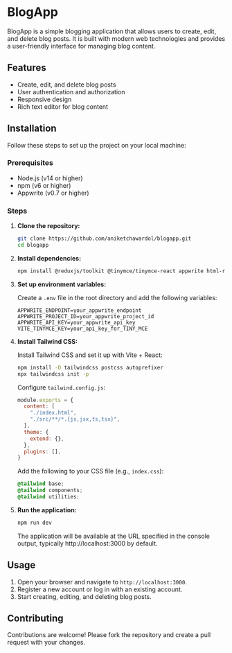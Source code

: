 

# BlogApp

BlogApp is a simple blogging application that allows users to create, edit, and delete blog posts. It is built with modern web technologies and provides a user-friendly interface for managing blog content.

## Features

- Create, edit, and delete blog posts
- User authentication and authorization
- Responsive design
- Rich text editor for blog content

## Installation

Follow these steps to set up the project on your local machine:

### Prerequisites

- Node.js (v14 or higher)
- npm (v6 or higher)
- Appwrite (v0.7 or higher)

### Steps

1. **Clone the repository:**

   ```bash
   git clone https://github.com/aniketchawardol/blogapp.git
   cd blogapp
   ```

2. **Install dependencies:**

   ```bash
   npm install @reduxjs/toolkit @tinymce/tinymce-react appwrite html-react-parser react react-dom react-hook-form react-redux react-router-dom
   ```

3. **Set up environment variables:**

   Create a `.env` file in the root directory and add the following variables:

   ```env
   APPWRITE_ENDPOINT=your_appwrite_endpoint
   APPWRITE_PROJECT_ID=your_appwrite_project_id
   APPWRITE_API_KEY=your_appwrite_api_key
   VITE_TINYMCE_KEY=your_api_key_for_TINY_MCE
   ```

4. **Install Tailwind CSS:**

   Install Tailwind CSS and set it up with Vite + React:

   ```bash
   npm install -D tailwindcss postcss autoprefixer
   npx tailwindcss init -p
   ```

   Configure `tailwind.config.js`:

   ```js
   module.exports = {
     content: [
       "./index.html",
       "./src/**/*.{js,jsx,ts,tsx}",
     ],
     theme: {
       extend: {},
     },
     plugins: [],
   }
   ```

   Add the following to your CSS file (e.g., `index.css`):

   ```css
   @tailwind base;
   @tailwind components;
   @tailwind utilities;
   ```

5. **Run the application:**

   ```bash
   npm run dev
   ```

   The application will be available at the URL specified in the console output, typically http://localhost:3000 by default.

## Usage

1. Open your browser and navigate to `http://localhost:3000`.
2. Register a new account or log in with an existing account.
3. Start creating, editing, and deleting blog posts.

## Contributing

Contributions are welcome! Please fork the repository and create a pull request with your changes.



